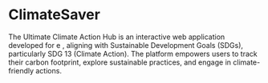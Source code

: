 # ClimateSaver
The Ultimate Climate Action Hub is an interactive web application developed for e  , aligning with Sustainable Development Goals (SDGs), particularly SDG 13 (Climate Action). The platform empowers users to track their carbon footprint, explore sustainable practices, and engage in climate-friendly actions.
